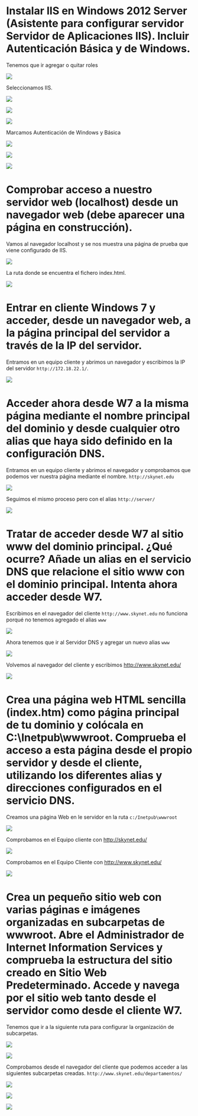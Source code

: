# Instalar IIS en Windows 2012 Server (Asistente para configurar servidor Servidor de Aplicaciones IIS). Incluir Autenticación Básica y de Windows.

Tenemos que ir agregar o quitar roles

![](img/001.png)

Seleccionamos IIS.

![](img/002.png)

![](img/003.png)

![](img/004.png)

Marcamos Autenticación de Windows y Básica

![](img/005.png)

![](img/006.png)

![](img/007.png)

# Comprobar acceso a nuestro servidor web (localhost) desde un navegador web (debe aparecer una página en construcción).

Vamos al navegador localhost y se nos muestra una página de prueba que viene configurado de IIS.

![](img/008.png)

La ruta donde se encuentra el fichero index.html.

![](img/009.png)

# Entrar en cliente Windows 7 y acceder, desde un navegador web, a la página principal del servidor a través de la IP del servidor.

Entramos en un equipo cliente y abrimos un navegador y escribimos la IP del servidor `http://172.18.22.1/`.

![](img/010.png)


# Acceder ahora desde W7 a la misma página mediante el nombre principal del dominio y desde cualquier otro alias que haya sido definido en la configuración DNS.

Entramos en un equipo cliente y abrimos el navegador y comprobamos que podemos ver nuestra página mediante el nombre. `http://skynet.edu`

![](img/011.png)

Seguimos el mismo proceso pero con el alias `http://server/`

![](img/012.png)


# Tratar de acceder desde W7 al sitio www del dominio principal. ¿Qué ocurre? Añade un alias en el servicio DNS que relacione el sitio www con el dominio principal. Intenta ahora acceder desde W7.

Escribimos en el navegador del cliente `http://www.skynet.edu` no funciona porqué no tenemos agregado el alias `www`

![](img/013.png)

Ahora tenemos que ir al Servidor DNS y agregar un nuevo alias `www`

![](img/014.png)

Volvemos al navegador del cliente y escribimos http://www.skynet.edu/


![](img/015.png)


# Crea una página web HTML sencilla (index.htm) como página principal de tu dominio y colócala en C:\Inetpub\wwwroot. Comprueba el acceso a esta página desde el propio servidor y desde el cliente, utilizando los diferentes alias y direcciones configurados en el servicio DNS.

Creamos una página Web en le servidor en la ruta `c:/Inetpub\wwwroot`

![](img/016.png)

Comprobamos en el Equipo cliente con http://skynet.edu/


![](img/018.png)


Comprobamos en el Equipo Cliente con http://www.skynet.edu/

![](img/017.png)

# Crea un pequeño sitio web con varias páginas e imágenes organizadas en subcarpetas de wwwroot. Abre el Administrador de Internet Information Services y comprueba la estructura del sitio creado en Sitio Web Predeterminado. Accede y navega por el sitio web tanto desde el servidor como desde el cliente W7.

Tenemos que ir a la siguiente ruta para configurar la organización de subcarpetas.

![](img/020.png)

![](img/021.png)

Comprobamos desde el navegador del cliente que podemos acceder a las siguientes subcarpetas creadas. `http://www.skynet.edu/departamentos/`

![](img/022.png)

![](img/023.png)

![](img/024.png)

